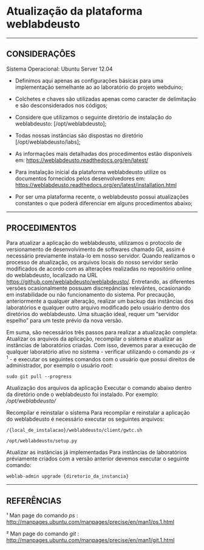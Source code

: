 # Atualização da plataforma weblabdeusto #


---

## CONSIDERAÇÔES ##

Sistema Operacional: Ubuntu Server 12.04

  * Definimos aqui apenas as configurações básicas para uma implementação semelhante ao ao laboratório do projeto webduino;

  * Colchetes e chaves são utilizadas apenas como caracter de delimitação e são desconsiderados nos códigos;

  * Considere que utilizamos o seguinte diretório de instalação do weblabdeusto: [/opt/weblabdeusto];

  * Todas nossas instâncias são dispostas no diretório  [/opt/weblabdeusto/labs];

  * As informações mais detalhadas dos procedimentos estão disponíveis em: https://weblabdeusto.readthedocs.org/en/latest/

  * Para instalação inicial da plataforma weblabdeusto utilize os documentos fornecidos pelos desenvolvedores em: https://weblabdeusto.readthedocs.org/en/latest/installation.html

  * Por ser uma plataforma recente, o weblabdeusto possui atualizações constantes o que poderá diferenciar em alguns procedimentos abaixo;

---

## PROCEDIMENTOS ##

Para atualizar a aplicação do weblabdeusto, utilizamos o protocolo de versionamento de desenvolvimento de softwares chamado Git, assim é necessário previamente instala-lo em nosso servidor. Quando realizamos o processo de atualização, os arquivos locais do nosso servidor serão modificados de acordo com as alterações realizadas no repositório online do weblabdeusto, localizado na URL https://github.com/weblabdeusto/weblabdeusto/. Entretando, as diferentes versões ocasionalmente possuam discrepâncias relevântes, ocasionando em instabilidade ou não funcionamento do sistema. Por precaução, anteriormente a qualquer alteração, realizar um backup das instâncias dos laboratórios e qualquer outro arquivo modificado pelo usuário dentro dos diretórios do weblabdeusto. Uma situação ideal, requer um “servidor espelho” para um teste prévio da nova versão.

Em suma, são necessários três passos para realizar a atualização completa: Atualizar os arquivos da aplicação, recompilar o sistema e atualizar as instâncias de laboratórios criadas. Com isso, devemos parar a execução de qualquer laboratório ativo no sistema - verificar utilizando o comando _ps -x_ <sup>1</sup> - e executar os seguintes comandos com o usuário que possui direitos de administrador, por exemplo o usuário _root_:

```
sudo git pull --progress
```

Atualização dos arquivos da aplicação
Executar o comando abaixo dentro da diretório onde o weblabdeusto foi instalado. Por exemplo: _/opt/weblabdeusto/_




Recompilar e reinstalar o sistema
Para recompilar e reinstalar a aplicação do weblabdeusto é necessário executar os seguintes arquivos:

```
/{local_de_instalacao}/weblabdeusto/client/gwtc.sh

/opt/weblabdeusto/setup.py
```


Atualizar as instâncias já implementadas
Para instâncias de laboratórios préviamente criados com a versão anterior devemos executar o seguinte comando:

```
weblab-admin upgrade {diretorio_da_instancia}
```


---


## REFERÊNCIAS ##

¹ Man page do comando _ps_ : http://manpages.ubuntu.com/manpages/precise/en/man1/ps.1.html

² Man page do comando _git_ : http://manpages.ubuntu.com/manpages/precise/en/man1/git.1.html
